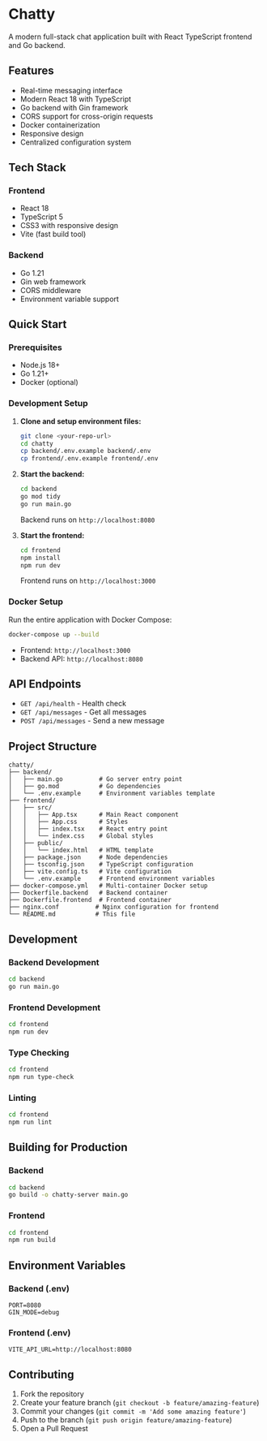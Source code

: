 # Chatty

A modern full-stack chat application built with React TypeScript frontend and Go backend.

## Features

- Real-time messaging interface
- Modern React 18 with TypeScript
- Go backend with Gin framework
- CORS support for cross-origin requests
- Docker containerization
- Responsive design
- Centralized configuration system

## Tech Stack

### Frontend
- React 18
- TypeScript 5
- CSS3 with responsive design
- Vite (fast build tool)

### Backend
- Go 1.21
- Gin web framework
- CORS middleware
- Environment variable support

## Quick Start

### Prerequisites
- Node.js 18+ 
- Go 1.21+
- Docker (optional)

### Development Setup

1. **Clone and setup environment files:**
   ```bash
   git clone <your-repo-url>
   cd chatty
   cp backend/.env.example backend/.env
   cp frontend/.env.example frontend/.env
   ```

2. **Start the backend:**
   ```bash
   cd backend
   go mod tidy
   go run main.go
   ```
   Backend runs on `http://localhost:8080`

3. **Start the frontend:**
   ```bash
   cd frontend
   npm install
   npm run dev
   ```
   Frontend runs on `http://localhost:3000`

### Docker Setup

Run the entire application with Docker Compose:

```bash
docker-compose up --build
```

- Frontend: `http://localhost:3000`
- Backend API: `http://localhost:8080`

## API Endpoints

- `GET /api/health` - Health check
- `GET /api/messages` - Get all messages
- `POST /api/messages` - Send a new message

## Project Structure

```
chatty/
├── backend/
│   ├── main.go          # Go server entry point
│   ├── go.mod           # Go dependencies
│   └── .env.example     # Environment variables template
├── frontend/
│   ├── src/
│   │   ├── App.tsx      # Main React component
│   │   ├── App.css      # Styles
│   │   ├── index.tsx    # React entry point
│   │   └── index.css    # Global styles
│   ├── public/
│   │   └── index.html   # HTML template
│   ├── package.json     # Node dependencies
│   ├── tsconfig.json    # TypeScript configuration
│   ├── vite.config.ts   # Vite configuration
│   └── .env.example     # Frontend environment variables
├── docker-compose.yml   # Multi-container Docker setup
├── Dockerfile.backend   # Backend container
├── Dockerfile.frontend  # Frontend container
├── nginx.conf          # Nginx configuration for frontend
└── README.md           # This file
```

## Development

### Backend Development
```bash
cd backend
go run main.go
```

### Frontend Development
```bash
cd frontend
npm run dev
```

### Type Checking
```bash
cd frontend
npm run type-check
```

### Linting
```bash
cd frontend
npm run lint
```

## Building for Production

### Backend
```bash
cd backend
go build -o chatty-server main.go
```

### Frontend
```bash
cd frontend
npm run build
```

## Environment Variables

### Backend (.env)
```
PORT=8080
GIN_MODE=debug
```

### Frontend (.env)
```
VITE_API_URL=http://localhost:8080
```

## Contributing

1. Fork the repository
2. Create your feature branch (`git checkout -b feature/amazing-feature`)
3. Commit your changes (`git commit -m 'Add some amazing feature'`)
4. Push to the branch (`git push origin feature/amazing-feature`)
5. Open a Pull Request